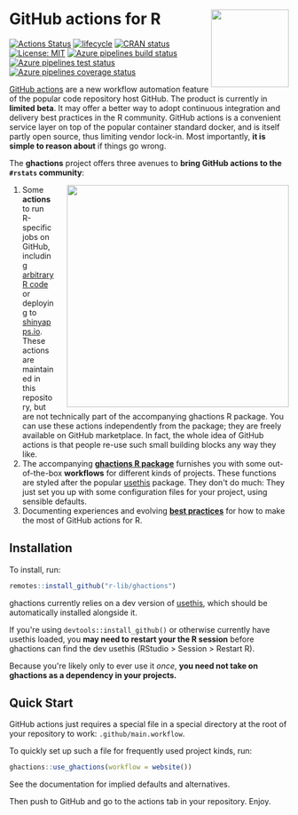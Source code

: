 # GitHub actions for R <img src="https://github.com/r-lib/ghactions/blob/master/logo.png?raw=true" align="right" height=140/>

<!-- badges: start -->
[![Actions Status](https://github.com/r-lib/ghactions/workflows/main/badge.svg)](https://github.com/r-lib/ghactions/actions)
[![lifecycle](https://img.shields.io/badge/lifecycle-experimental-orange.svg)](https://www.tidyverse.org/lifecycle/#experimental)
[![CRAN status](https://www.r-pkg.org/badges/version/ghactions)](https://cran.r-project.org/package=ghactions)
[![License: MIT](https://img.shields.io/github/license/r-lib/ghactions.svg?style=flat)](https://opensource.org/licenses/MIT)
[![Azure pipelines build status](https://img.shields.io/azure-devops/build/r-lib/ghactions/2)](https://dev.azure.com/r-lib/ghactions/_build/latest?definitionId=1&branchName=master)
[![Azure pipelines test status](https://img.shields.io/azure-devops/tests/r-lib/ghactions/2?color=brightgreen&compact_message)](https://dev.azure.com/r-lib/ghactions/_build/latest?definitionId=1&branchName=master)
[![Azure pipelines coverage status](https://img.shields.io/azure-devops/coverage/r-lib/ghactions/2)](https://dev.azure.com/r-lib/ghactions/_build/latest?definitionId=1&branchName=master)
<!-- badges: end -->

[GitHub actions](https://github.com/features/actions) are a new workflow automation feature of the popular code repository host GitHub.
The product is currently in **limited beta**.
It may offer a better way to adopt continuous integration and delivery best practices in the R community.
GitHub actions is a convenient service layer on top of the popular container standard docker, and is itself partly open source, thus limiting vendor lock-in.
Most importantly, **it is simple to reason about** if things go wrong.

The **ghactions** project offers three avenues to **bring GitHub actions to the `#rstats` community**:

<img src="https://github.com/r-lib/ghactions/blob/master/pkgwf.gif?raw=true" width=400/ align=right style="padding-left: 20px">

1. Some **actions** to run R-specific jobs on GitHub, including [arbitrary R code](https://r-lib.github.io/ghactions//articles/rscript-byod.html) or deploying to [shinyapps.io](http://shinyapps.io).
  These actions are maintained in this repository, but are not technically part of the accompanying ghactions R package.
  You can use these actions independently from the package; they are freely available on GitHub marketplace.
  In fact, the whole idea of GitHub actions is that people re-use such small building blocks any way they like.
2. The accompanying [**ghactions R package**](#workflows) furnishes you with some out-of-the-box **workflows** for different kinds of projects.
  These functions are styled after the popular [usethis](http://usethis.r-lib.org) package.
  They don't do much: They just set you up with some configuration files for your project, using sensible defaults.
3. Documenting experiences and evolving [**best practices**](https://r-lib.github.io/ghactions/articles/ghactions.html) for how to make the most of GitHub actions for R.


## Installation

To install, run:

```r
remotes::install_github("r-lib/ghactions")
```

ghactions currently relies on a dev version of [usethis](http://usethis.r-lib.org), which should be automatically installed alongside it.

If you're using `devtools::install_github()` or otherwise currently have usethis loaded, you **may need to restart your the R session** before ghactions can find the dev usethis (RStudio > Session > Restart R).

Because you're likely only to ever use it *once*, **you need not take on ghactions as a dependency in your projects.**


## Quick Start

GitHub actions just requires a special file in a special directory at the root of your repository to work: `.github/main.workflow`.

To quickly set up such a file for frequently used project kinds, run:

```r
ghactions::use_ghactions(workflow = website())
```

See the documentation for implied defaults and alternatives.

Then push to GitHub and go to the actions tab in your repository.
Enjoy.

